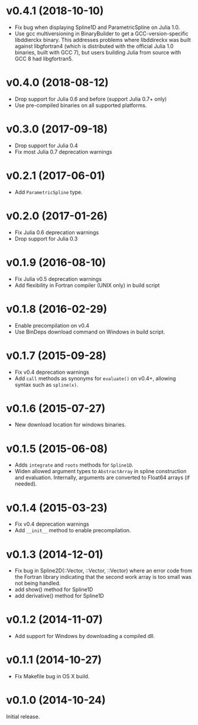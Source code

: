 v0.4.1 (2018-10-10)
===================

- Fix bug when displaying Spline1D and ParametricSpline on Julia 1.0.
- Use gcc multiversioning in BinaryBuilder to get a
  GCC-version-specific libddierckx binary. This addresses problems
  where libddireckx was built against libgfortran4 (which is
  distributed with the official Julia 1.0 binaries, built with GCC 7),
  but users building Julia from source with GCC 8 had libgfortran5.

v0.4.0 (2018-08-12)
===================

- Drop support for Julia 0.6 and before (support Julia 0.7+ only)
- Use pre-compiled binaries on all supported platforms.

v0.3.0 (2017-09-18)
===================

- Drop support for Julia 0.4
- Fix most Julia 0.7 deprecation warnings

v0.2.1 (2017-06-01)
===================

- Add `ParametricSpline` type.

v0.2.0 (2017-01-26)
===================

- Fix Julia 0.6 deprecation warnings
- Drop support for Julia 0.3

v0.1.9 (2016-08-10)
===================

- Fix Julia v0.5 deprecation warnings
- Add flexibility in Fortran compiler (UNIX only) in build script

v0.1.8 (2016-02-29)
===================

- Enable precompilation on v0.4
- Use BinDeps download command on Windows in build script.

v0.1.7 (2015-09-28)
===================

- Fix v0.4 deprecation warnings
- Add `call` methods as synonyms for `evaluate()` on v0.4+,
  allowing syntax such as `spline(x)`.

v0.1.6 (2015-07-27)
===================

- New download location for windows binaries.

v0.1.5 (2015-06-08)
===================

- Adds `integrate` and `roots` methods for `Spline1D`.
- Widen allowed argument types to `AbstractArray` in spline construction
  and evaluation. Internally, arguments are converted to Float64 arrays (if
  needed).

v0.1.4 (2015-03-23)
===================

- Fix v0.4 deprecation warnings
- Add `__init__` method to enable precompilation.

v0.1.3 (2014-12-01)
===================

- Fix bug in Spline2D(::Vector, ::Vector, ::Vector) where an error
  code from the Fortran library indicating that the second work array is too
  small was not being handled.
- add show() method for Spline1D
- add derivative() method for Spline1D

v0.1.2 (2014-11-07)
===================

- Add support for Windows by downloading a compiled dll.

v0.1.1 (2014-10-27)
===================

- Fix Makefile bug in OS X build.

v0.1.0 (2014-10-24)
===================

Initial release.
